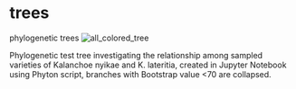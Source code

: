# trees
phylogenetic trees
![all_colored_tree](https://github.com/user-attachments/assets/8b6c65ea-11fb-4cfb-803b-7ba9d5131121)


Phylogenetic test tree investigating the relationship among sampled varieties of Kalanchoe nyikae and K. lateritia, created in Jupyter Notebook using Phyton script, branches with Bootstrap value <70 are collapsed. 
